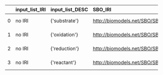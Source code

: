 |    | input_list_IRI   | input_list_DESC   | SBO_IRI                              | SBO_DESC               |
|---:|:-----------------|:------------------|:-------------------------------------|:-----------------------|
|  0 | no IRI           | {'substrate'}     | http://biomodels.net/SBO/SBO_0000015 | {'label': 'substrate'} |
|  1 | no IRI           | {'oxidation'}     | http://biomodels.net/SBO/SBO_0000201 | {'label': 'oxidation'} |
|  2 | no IRI           | {'reduction'}     | http://biomodels.net/SBO/SBO_0000202 | {'label': 'reduction'} |
|  3 | no IRI           | {'reactant'}      | http://biomodels.net/SBO/SBO_0000010 | {'label': 'reactant'}  |